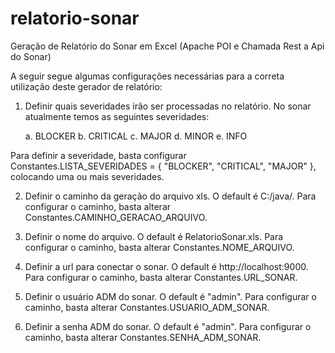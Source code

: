 # relatorio-sonar
Geração de Relatório do Sonar em Excel (Apache POI e Chamada Rest a Api do Sonar)


A seguir segue algumas configurações necessárias para a correta utilização deste gerador de relatório:

1. Definir quais severidades irão ser processadas no relatório. No sonar atualmente temos as seguintes severidades:

	a.  BLOCKER
	b.  CRITICAL 
	c.  MAJOR 
	d.  MINOR 
	e.  INFO
	
Para definir a severidade, basta configurar Constantes.LISTA_SEVERIDADES = { "BLOCKER", "CRITICAL", "MAJOR" }, colocando uma ou mais severidades.

2. Definir o caminho da geração do arquivo xls. O default é C:/java/. Para configurar o caminho, basta alterar Constantes.CAMINHO_GERACAO_ARQUIVO.

3. Definir o nome do arquivo. O default é RelatorioSonar.xls. Para configurar o caminho, basta alterar Constantes.NOME_ARQUIVO.

4. Definir a url para conectar o sonar. O default é http://localhost:9000. Para configurar o caminho, basta alterar Constantes.URL_SONAR.

5. Definir o usuário ADM do sonar. O default é "admin". Para configurar o caminho, basta alterar Constantes.USUARIO_ADM_SONAR.

6. Definir a senha ADM do sonar.  O default é "admin". Para configurar o caminho, basta alterar Constantes.SENHA_ADM_SONAR.

